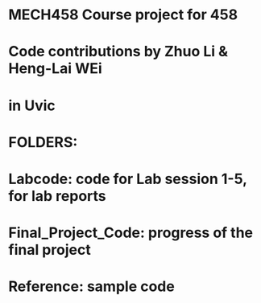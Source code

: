 # MECH458 Course project for 458
# Code contributions by Zhuo Li & Heng-Lai WEi
# in Uvic

# FOLDERS: 
#         Labcode: code for Lab session 1-5, for lab reports
#         Final_Project_Code: progress of the final project
#         Reference: sample code

